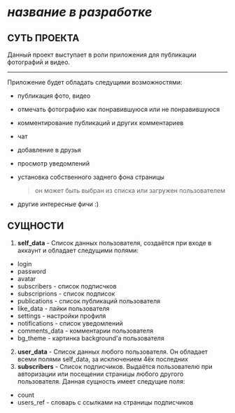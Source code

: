 # *название в разработке*

## СУТЬ ПРОЕКТА

Данный проект выступает в роли приложения для публикации фотографий и видео.
***
Приложение будет обладать следущими возможностями:
* публикация фото, видео
* отмечать фотографию как понравившуюся или не понравившуюся
* комментирование публикаций и других комментариев
* чат
* добавление в друзья
* просмотр уведомлений
* установка собственного заднего фона страницы

  > он может быть выбран из списка или загружен пользователем
* другие интересные фичи :)

## СУЩНОСТИ

1. **self_data** - Список данных пользователя, создаётся при входе в аккаунт и обладает следущими полями:
  * login
  * password
  * avatar
  * subscribers - список подписчков
  * subscriprions - список подписок
  * publications - список публикаций пользователя
  * like_data - лайки пользователя
  * settings - настройки профиля
  * notifications - список уведомлений
  * comments_data - комментарии пользователя
  * bg_theme - картинка background'а пользователя
 2. **user_data** - Список данных любого пользователя. Он обладает всеми полями self_data, за исключением 4ёх последних
 3. **subscribers** - Список подписчиков. Выдаётся пользователю при авторизации или посещении страницы любого другого пользователя. Данная сущность имеет следущие поля:
  * count
  * users_ref - словарь с ссылками на страницы подписчиков
  
